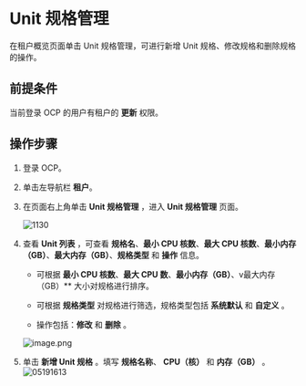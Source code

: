 Unit 规格管理
==============================

在租户概览页面单击 Unit 规格管理，可进行新增 Unit 规格、修改规格和删除规格的操作。

前提条件
-------------------------

当前登录 OCP 的用户有租户的 **更新** 权限。

**操作步骤**
-----------------------------

1. 登录 OCP。

2. 单击左导航栏 **租户**。

3. 在页面右上角单击 **Unit 规格管理** ，进入 **Unit 规格管理** 页面。

   ![1130](https://obbusiness-private.oss-cn-shanghai.aliyuncs.com/doc/img/ocp/%E8%A7%84%E6%A0%BC%E7%AE%A1%E7%90%861.png)

4. 查看 **Unit 列表** ，可查看 **规格名**、**最小 CPU 核数**、**最大 CPU 核数**、**最小内存（GB）**、**最大内存（GB）**、**规格类型** 和 **操作** 信息。

   * 可根据 **最小 CPU 核数**、**最大 CPU 数**、**最小内存（GB）**、v最大内存（GB）** 大小对规格进行排序。

   * 可根据 **规格类型** 对规格进行筛选，规格类型包括 **系统默认** 和 **自定义** 。

   * 操作包括：**修改** 和 **删除** 。

   ![image.png](https://help-static-aliyun-doc.aliyuncs.com/assets/img/zh-CN/3872988061/p199925.png "image.png")

5. 单击 **新增 Unit 规格** 。填写 **规格名称**、 **CPU（核）** 和 **内存（GB）** 。
   ![05191613](https://help-static-aliyun-doc.aliyuncs.com/assets/img/zh-CN/3809962261/p275401.png)
